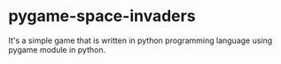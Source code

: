 # pygame-space-invaders
It's a simple game that is written in python programming language using pygame module in python.
